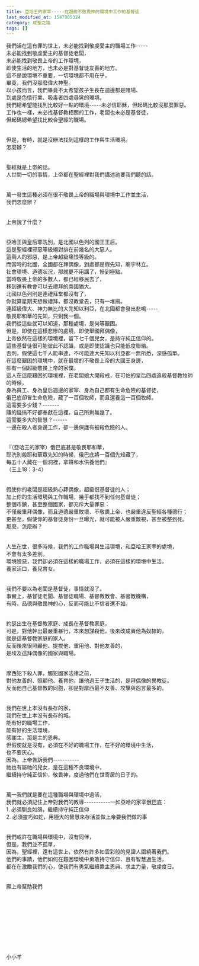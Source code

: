```yaml
---
title: 亞哈王的家宰-----在超級不敬畏神的環境中工作的基督徒
last_modified_at: 1547985324
category: 成聖之路
tags: []
---
```


<p>我們活在這有罪的世上，未必能找到敬虔愛主的職場工作-----<br/>未必能找到敬虔愛主的基督徒老闆，<br/>未必能找到敬畏上帝的工作環境，<br/>即使生活的地方，也未必是對基督徒友善的地方。<br/><!--more-->這不是說環境不重要，一切環境都不用在乎，<br/>畢竟，我們沒那麼偉大神聖。<br/>以小孩而言，我們畢竟不太希望孩子生長在週邊都是賭場、<br/>到處是色情行業、吸毒者四處尋晃的環境。<br/>我們總希望能找到比較好一點的環境-----未必信耶穌，但起碼比較沒那麼罪惡。<br/>工作也一樣，未必找基督教相關的工作，老闆也未必是基督徒，<br/>但起碼總希望找比較合聖經的職場。<br/><br/><br/>但是，有時，就是沒辦法找到這樣的工作與生活環境。<br/>怎麼辦？<br/><br/><br/>聖經就是上帝的話。<br/>人世間一切的事情，上帝都在聖經裡對我們講述祂要我們聽的話。<br/><br/><br/>萬一發生這種必須在很不敬畏上帝的職場與環境中工作並生活，<br/>我們怎麼辦？<br/><br/><br/>上帝說了什麼？<br/><br/><br/>亞哈王與皇后耶洗別，是北國以色列的國王王后。<br/>這是聖經裡邪惡等級絕對排在前幾名的大惡人。<br/>這兩人的邪惡，是上帝超級痛恨等級的。<br/>而當時的北國，全國都在拜偶像，到處都是假先知，廟宇林立。<br/>社會環境、道德狀況，那就更不用講了，慘到極點。<br/>當時敬畏上帝的多數人，都已經移民去了，<br/>移到還有教會可以去禮拜的南國猶大。<br/>北國以色列則是連禮拜堂都沒有了，<br/>你就算星期天想做禮拜，都沒教堂去，只有一堆廟。<br/>連超級偉大、神力無比的大先知以利亞，在北國都會發出悲鳴-----<br/>敬畏耶和華的先知，只剩我一個。<br/>我們從這些就可以知道，那種處境，是何等艱困。<br/>但是，即使在這樣悲慘的處境，即使舉國拜偶像，<br/>上帝依然在這樣的環境裡，留下七千個兒女，是持守純正信仰的。<br/>這些基督徒很可能彼此不認識，或是即使認識也只能低度聯絡。<br/>否則，假使這七千人能串連，不可能連大先知以利亞都一無所悉，深感孤單。<br/>在這麼艱困的環境中，就在最壞的不敬畏上帝的大國王身邊，<br/>卻有一個超級敬畏上帝的家僕。<br/>這人在這麼艱困的環境裡，在老闆娘大開殺戒，在可怕的皇后四處追殺基督教牧師的時候，<br/>身為員工、身為皇后週邊的家宰、身為自己都有生命危險的基督徒，<br/>俄巴底卻冒生命危險，藏了一百個牧師，而且還養這一百個牧師。<br/>這需要多少錢？-------<br/>賺的錢搞不好都奉獻在這裡，自己所剩無幾了。<br/>這需要多大的智慧？------<br/>一邊在殺人者身邊工作，卻一邊保護有被殺危險的人。<br/><br/><br/>『（亞哈王的家宰）俄巴底甚是敬畏耶和華，<br/> 耶洗別殺耶和華眾先知的時候，俄巴底將一百個先知藏了，<br/>每五十人藏在一個洞裡，拿餅和水供養他們』<br/>（王上18：3-4）<br/><br/><br/>假使你的老闆是超級熱心拜偶像，超級恨基督徒的人；<br/>加上你的生活環境與工作職場，幾乎都找不到任何基督徒；<br/>整個市鎮，甚至整個國家，都充斥大量罪惡：<br/>不僅嚴重拜偶像，而且道德嚴重敗壞、不敬畏上帝、也嚴重違反聖經各種德行；<br/>更甚至，假使你的基督徒身份一旦曝光，就可能被人嚴重敵視，甚至被整到死。<br/>那麼，怎麼辦？<br/><br/><br/>人生在世，很多時候，我們的工作職場與生活環境，和亞哈王家宰的處境，<br/>不會有太多差別。<br/>環境險惡，我們卻必須在這樣的職場工作，必須在這樣的環境中生活，<br/>養家活口，養兒育女。<br/><br/><br/>我們不要以為老闆是基督徒，事情就沒了。<br/>事實上，基督徒老闆、基督徒職場、基督教教會、基督教機構，<br/>有時，品德與敬畏神的心，反而可能比不信者還不如。<br/><br/><br/>約瑟出生在基督教家庭、成長在基督教家庭，<br/>可是，對他幹出最嚴重暴行，本來想謀殺他，後來改成賣他為奴隸的，<br/>就是這基督教家庭的家人。<br/>反而後來很照顧他、提拔他、重用他、對他友善的，<br/>是埃及這拜偶像的國家與職場。<br/><br/><br/>摩西犯下殺人罪，觸犯國家法律之前，<br/>對他友善的、照顧他、養育他、讓他過王子生活的，是拜偶像的異教徒。<br/>反而他自己基督教的同胞，卻是對摩西最不友善、攻擊與怨言最多的。<br/><br/><br/>我們在世上本沒有長存的家，<br/>我們在世上本沒有長存的城。<br/>能有好的職場工作，<br/>能有好的生活環境，<br/>感謝主，那是主的恩典。<br/>但假使就是沒有，必須在不好的職場工作，在不好的環境中生活，<br/>也不要灰心。<br/>因為，上帝告訴我們-----------<br/>祂也有屬祂的兒女，是在這種不良環境中，<br/>繼續持守純正信仰，敬畏神，度過他們在世寄居的日子的。<br/><br/><br/>萬一我們就是要在這種職場與環境中過活，<br/>我們就必須記住上帝對我們的教導-----------一如亞哈的家宰俄巴底：<br/>1.	必須馴良如鴿，繼續持守純正信仰 <br/>2.	必須靈巧如蛇，用極大的智慧來存活並做上帝要我們做的事<br/><br/><br/>我們或許在職場與環境中，沒有同伴，<br/>但是，我們並不孤單，<br/>因為，聖經裡，還有這世上，依然有許多如雲彩般的見證人圍繞著我們。<br/>他們的事蹟，他們如何在艱困環境中勇敢持守信仰、且有智慧過生活，<br/>都在在激勵我們的心，使我們有勇氣繼續靠主恩典、求主力量，敬虔度日。<br/><br/><br/>願上帝幫助我們<br/><br/><br/><br/><br/><br/><br/><br/><br/><br/><br/>小小羊<br/><br/><br/>
</p>